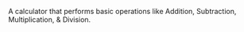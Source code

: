 A calculator that performs basic operations like Addition, Subtraction, Multiplication, & Division.
